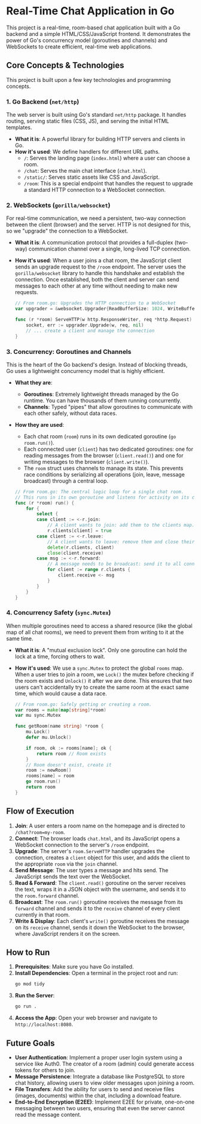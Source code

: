 # Real-Time Chat Application in Go

This project is a real-time, room-based chat application built with a Go backend and a simple HTML/CSS/JavaScript frontend. It demonstrates the power of Go's concurrency model (goroutines and channels) and WebSockets to create efficient, real-time web applications.

## Core Concepts & Technologies

This project is built upon a few key technologies and programming concepts.

### 1. Go Backend (`net/http`)

The web server is built using Go's standard `net/http` package. It handles routing, serving static files (CSS, JS), and serving the initial HTML templates.

*   **What it is**: A powerful library for building HTTP servers and clients in Go.
*   **How it's used**: We define handlers for different URL paths.
    *   `/`: Serves the landing page (`index.html`) where a user can choose a room.
    *   `/chat`: Serves the main chat interface (`chat.html`).
    *   `/static/`: Serves static assets like CSS and JavaScript.
    *   `/room`: This is a special endpoint that handles the request to upgrade a standard HTTP connection to a WebSocket connection.

### 2. WebSockets (`gorilla/websocket`)

For real-time communication, we need a persistent, two-way connection between the client (browser) and the server. HTTP is not designed for this, so we "upgrade" the connection to a WebSocket.

*   **What it is**: A communication protocol that provides a full-duplex (two-way) communication channel over a single, long-lived TCP connection.
*   **How it's used**: When a user joins a chat room, the JavaScript client sends an upgrade request to the `/room` endpoint. The server uses the `gorilla/websocket` library to handle this handshake and establish the connection. Once established, both the client and server can send messages to each other at any time without needing to make new requests.

    ```go
    // From room.go: Upgrades the HTTP connection to a WebSocket
    var upgrader = &websocket.Upgrader{ReadBufferSize: 1024, WriteBufferSize: 1024}

    func (r *room) ServeHTTP(w http.ResponseWriter, req *http.Request) {
        socket, err := upgrader.Upgrade(w, req, nil)
        // ... create a client and manage the connection
    }
    ```

### 3. Concurrency: Goroutines and Channels

This is the heart of the Go backend's design. Instead of blocking threads, Go uses a lightweight concurrency model that is highly efficient.

*   **What they are**:
    *   **Goroutines**: Extremely lightweight threads managed by the Go runtime. You can have thousands of them running concurrently.
    *   **Channels**: Typed "pipes" that allow goroutines to communicate with each other safely, without data races.
*   **How they are used**:
    *   Each chat room (`room`) runs in its own dedicated goroutine (`go room.run()`).
    *   Each connected user (`client`) has two dedicated goroutines: one for reading messages from the browser (`client.read()`) and one for writing messages to the browser (`client.write()`).
    *   The `room` struct uses channels to manage its state. This prevents race conditions by serializing all operations (join, leave, message broadcast) through a central loop.

    ```go
    // From room.go: The central logic loop for a single chat room.
    // This runs in its own goroutine and listens for activity on its channels.
    func (r *room) run() {
        for {
            select {
            case client := <-r.join:
                // A client wants to join: add them to the clients map.
                r.clients[client] = true
            case client := <-r.leave:
                // A client wants to leave: remove them and close their channel.
                delete(r.clients, client)
                close(client.receive)
            case msg := <-r.forward:
                // A message needs to be broadcast: send it to all connected clients.
                for client := range r.clients {
                    client.receive <- msg
                }
            }
        }
    }
    ```

### 4. Concurrency Safety (`sync.Mutex`)

When multiple goroutines need to access a shared resource (like the global map of all chat rooms), we need to prevent them from writing to it at the same time.

*   **What it is**: A "mutual exclusion lock". Only one goroutine can hold the lock at a time, forcing others to wait.
*   **How it's used**: We use a `sync.Mutex` to protect the global `rooms` map. When a user tries to join a room, we `Lock()` the mutex before checking if the room exists and `Unlock()` it after we are done. This ensures that two users can't accidentally try to create the same room at the exact same time, which would cause a data race.

    ```go
    // From room.go: Safely getting or creating a room.
    var rooms = make(map[string]*room)
    var mu sync.Mutex

    func getRoom(name string) *room {
        mu.Lock()
        defer mu.Unlock()

        if room, ok := rooms[name]; ok {
            return room // Room exists
        }
        // Room doesn't exist, create it
        room := newRoom()
        rooms[name] = room
        go room.run()
        return room
    }
    ```

## Flow of Execution

1.  **Join**: A user enters a room name on the homepage and is directed to `/chat?room=my-room`.
2.  **Connect**: The browser loads `chat.html`, and its JavaScript opens a WebSocket connection to the server's `/room` endpoint.
3.  **Upgrade**: The server's `room.ServeHTTP` handler upgrades the connection, creates a `client` object for this user, and adds the client to the appropriate `room` via the `join` channel.
4.  **Send Message**: The user types a message and hits send. The JavaScript sends the text over the WebSocket.
5.  **Read & Forward**: The `client.read()` goroutine on the server receives the text, wraps it in a JSON object with the username, and sends it to the `room.forward` channel.
6.  **Broadcast**: The `room.run()` goroutine receives the message from its `forward` channel and sends it to the `receive` channel of every client currently in that room.
7.  **Write & Display**: Each client's `write()` goroutine receives the message on its `receive` channel, sends it down the WebSocket to the browser, where JavaScript renders it on the screen.

## How to Run

1.  **Prerequisites**: Make sure you have Go installed.
2.  **Install Dependencies**: Open a terminal in the project root and run:
    ```bash
    go mod tidy
    ```
3.  **Run the Server**:
    ```bash
    go run .
    ```
4.  **Access the App**: Open your web browser and navigate to `http://localhost:8080`.

## Future Goals

-   **User Authentication**: Implement a proper user login system using a service like Auth0. The creator of a room (admin) could generate access tokens for others to join.
-   **Message Persistence**: Integrate a database like PostgreSQL to store chat history, allowing users to view older messages upon joining a room.
-   **File Transfers**: Add the ability for users to send and receive files (images, documents) within the chat, including a download feature.
-   **End-to-End Encryption (E2EE)**: Implement E2EE for private, one-on-one messaging between two users, ensuring that even the server cannot read the message content.